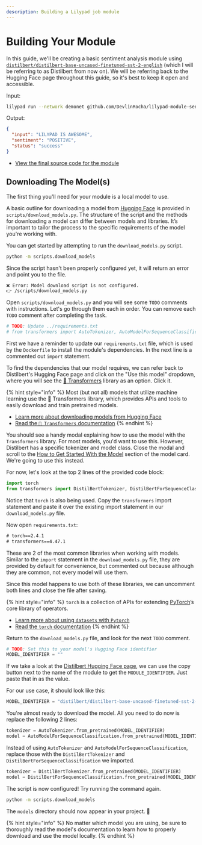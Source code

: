 ```yaml
---
description: Building a Lilypad job module
---
```


# Building Your Module

In this guide, we'll be creating a basic sentiment analysis module using [`distilbert/distilbert-base-uncased-finetuned-sst-2-english`](https://huggingface.co/distilbert/distilbert-base-uncased-finetuned-sst-2-english) (which I will be referring to as Distilbert from now on). We will be referring back to the Hugging Face page throughout this guide, so it's best to keep it open and accessible.

Input:

```sh
lilypad run --network demonet github.com/DevlinRocha/lilypad-module-sentiment:main --web3-private-key b3994e7660abe5f65f729bb64163c6cd6b7d0b1a8c67881a7346e3e8c7f026f5 -i input="LILYPAD IS AWESOME"
```

Output:

```json
{
  "input": "LILYPAD IS AWESOME",
  "sentiment": "POSITIVE",
  "status": "success"
}
```

- [View the final source code for the module](https://github.com/DevlinRocha/lilypad-module-sentiment)

## Downloading The Model(s)

The first thing you'll need for your module is a local model to use.

A basic outline for downloading a model from [Hugging Face](https://huggingface.co/) is provided in `scripts/download_models.py`. The structure of the script and the methods for downloading a model can differ between models and libraries. It’s important to tailor the process to the specific requirements of the
model you're working with.

You can get started by attempting to run the `download_models.py` script.

```sh
python -m scripts.download_models
```

Since the script hasn't been properly configured yet, it will return an error and point you to the file.

```sh
❌ Error: Model download script is not configured.
👉 /scripts/download_models.py
```

Open `scripts/download_models.py` and you will see some `TODO` comments with instructions. Let's go through them each in order. You can remove each `TODO` comment after completing the task.

```python
# TODO: Update ../requirements.txt
# from transformers import AutoTokenizer, AutoModelForSequenceClassification
```

First we have a reminder to update our `requirements.txt` file, which is used by the `Dockerfile` to install the module's dependencies. In the next line is a commented out `import` statement.

To find the dependencies that our model requires, we can refer back to Distilbert's Hugging Face page and click on the "Use this model" dropdown, where you will see the [🤗 Transformers](https://huggingface.co/docs/hub/en/transformers) library as an option. Click it.

{% hint style="info" %}
Most (but not all) models that utilize machine learning use the 🤗 Transformers library, which provides APIs and tools to easily download and train pretrained models.

- [Learn more about downloading models from Hugging Face](https://huggingface.co/docs/hub/en/models-downloading)
- [Read the `🤗 Transformers` documentation](https://huggingface.co/docs/transformers/index)
  {% endhint %}

You should see a handy modal explaining how to use the model with the `Transformers` library. For most models, you'd want to use this. However, Distilbert has a specific tokenizer and model class. Close the modal and scroll to the [How to Get Started With the Model](https://huggingface.co/distilbert/distilbert-base-uncased-finetuned-sst-2-english#how-to-get-started-with-the-model) section of the model card. We're going to use this instead.

For now, let's look at the top 2 lines of the provided code block:

```python
import torch
from transformers import DistilBertTokenizer, DistilBertForSequenceClassification
```

Notice that `torch` is also being used. Copy the `transformers` import statement and paste it over the existing import statement in our `download_models.py` file.

Now open `requirements.txt`:

```txt
# torch==2.4.1
# transformers==4.47.1
```

These are 2 of the most common libraries when working with models. Similar to the `import` statement in the `download_models.py` file, they are provided by default for convenience, but commented out because although they are common, not every model will use them.

Since this model happens to use both of these libraries, we can uncomment both lines and close the file after saving.

{% hint style="info" %}
`torch` is a collection of APIs for extending [PyTorch](https://pytorch.org/)’s core library of operators.

- [Learn more about using `datasets` with `Pytorch`](https://huggingface.co/docs/datasets/en/use_with_pytorch)
- [Read the `torch` documentation](https://pytorch.org/docs/stable/index.html)
  {% endhint %}

Return to the `download_models.py` file, and look for the next `TODO` comment.

```python
# TODO: Set this to your model's Hugging Face identifier
MODEL_IDENTIFIER = ""
```

If we take a look at the [Distilbert Hugging Face page](https://huggingface.co/distilbert/distilbert-base-uncased-finetuned-sst-2-english), we can use the copy button next to the name of the module to get the `MODULE_IDENTIFIER`. Just paste that in as the value.

For our use case, it should look like this:

```python
MODEL_IDENTIFIER = "distilbert/distilbert-base-uncased-finetuned-sst-2-english"
```

You're almost ready to download the model. All you need to do now is replace the following 2 lines:

```python
tokenizer = AutoTokenizer.from_pretrained(MODEL_IDENTIFIER)
model = AutoModelForSequenceClassification.from_pretrained(MODEL_IDENTIFIER)
```

Instead of using `AutoTokenizer` and `AutoModelForSequenceClassification`, replace those with the `DistilBertTokenizer` and `DistilBertForSequenceClassification` we imported.

```python
tokenizer = DistilBertTokenizer.from_pretrained(MODEL_IDENTIFIER)
model = DistilBertForSequenceClassification.from_pretrained(MODEL_IDENTIFIER)
```

The script is now configured! Try running the command again.

```sh
python -m scripts.download_models
```

The `models` directory should now appear in your project. 🎉

{% hint style="info" %}
No matter which model you are using, be sure to thoroughly read the model's documentation to learn how to properly download and use the model locally.
{% endhint %}
